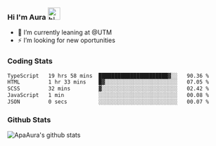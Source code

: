 ### Hi I'm Aura <img src="https://user-images.githubusercontent.com/1303154/88677602-1635ba80-d120-11ea-84d8-d263ba5fc3c0.gif" width="28px" alt="hi">

- 🔭 I’m currently leaning at @UTM
- ⚡ I’m looking for new oportunities


### Coding Stats

<!--START_SECTION:waka-->

```txt
TypeScript   19 hrs 58 mins  ██████████████████████▓░░   90.36 %
HTML         1 hr 33 mins    █▓░░░░░░░░░░░░░░░░░░░░░░░   07.05 %
SCSS         32 mins         ▓░░░░░░░░░░░░░░░░░░░░░░░░   02.42 %
JavaScript   1 min           ░░░░░░░░░░░░░░░░░░░░░░░░░   00.08 %
JSON         0 secs          ░░░░░░░░░░░░░░░░░░░░░░░░░   00.07 %
```

<!--END_SECTION:waka-->

### Github Stats

![ApaAura's github stats](https://github-readme-stats.vercel.app/api?username=ApaAura&count_private=true&theme=tokyonight&hide=contribs,prs)

